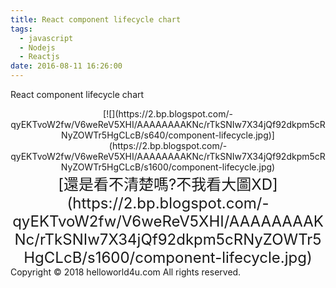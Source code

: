 ```yaml
---
title: React component lifecycle chart
tags:
  - javascript
  - Nodejs
  - Reactjs
date: 2016-08-11 16:26:00
---
```


React component lifecycle chart

<div class="separator" style="clear: both; text-align: center;">[![](https://2.bp.blogspot.com/-qyEKTvoW2fw/V6weReV5XHI/AAAAAAAAKNc/rTkSNIw7X34jQf92dkpm5cRNyZOWTr5HgCLcB/s640/component-lifecycle.jpg)](https://2.bp.blogspot.com/-qyEKTvoW2fw/V6weReV5XHI/AAAAAAAAKNc/rTkSNIw7X34jQf92dkpm5cRNyZOWTr5HgCLcB/s1600/component-lifecycle.jpg)</div><div style="text-align: center;"><span style="font-size: x-large;">[還是看不清楚嗎?不我看大圖XD](https://2.bp.blogspot.com/-qyEKTvoW2fw/V6weReV5XHI/AAAAAAAAKNc/rTkSNIw7X34jQf92dkpm5cRNyZOWTr5HgCLcB/s1600/component-lifecycle.jpg)</span></div>

<div class="blogger-post-footer">Copyright © 2018 helloworld4u.com All rights reserved.</div>